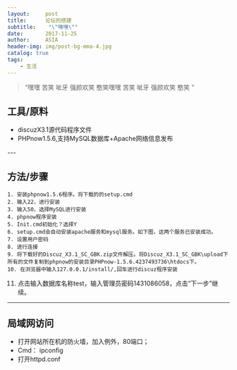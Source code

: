 ```yaml
---
layout:     post
title:      论坛的搭建
subtitle:    "\"嘿嘿\""
date:       2017-11-25
author:     ASIA
header-img: img/post-bg-mma-4.jpg
catalog: true
tags:
    - 生活
---
```


> “嘿嘿 苦笑 呲牙 强颜欢笑 憨笑嘿嘿 苦笑 呲牙 强颜欢笑 憨笑 ”


## 工具/原料
* discuzX3.1源代码程序文件
* PHPnow1.5.6,支持MySQL数据库+Apache网络信息发布

<p id = "build"></p>
---

## 方法/步骤

	1. 安装phpnow1.5.6程序。将下载的的setup.cmd
	2. 输入22，进行安装
	3. 输入50，选择MySQL进行安装
	4. phpnow程序安装
	5. Init.cmd初始化？选择Y
	6. setup.cmd会自动安装apache服务和mysql服务。如下图，这两个服务已安装成功。
	7. 设置用户密码
	8. 进行连接
	9. 将下载好的Discuz_X3.1_SC_GBK.zip文件解压。将Discuz_X3.1_SC_GBK\upload下所有的文件复制到phpnow的安装目录PHPnow-1.5.6.4237493736\htdocs下。
	10. 在浏览器中输入127.0.0.1/install/,回车进行discuz程序安装
  11. 点击输入数据库名称test，输入管理员密码1431086058，点击“下一步”继续。


---






## 局域网访问

* 打开网站所在机的防火墙，加入例外，80端口；
* Cmd：
  ipconfig 
* 打开httpd.conf

  


